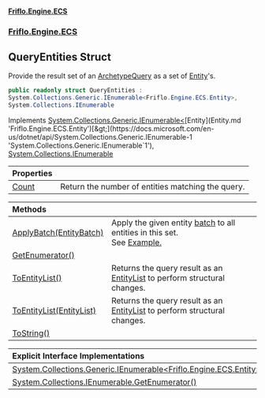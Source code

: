 #### [Friflo.Engine.ECS](index.md 'index')
### [Friflo.Engine.ECS](Friflo.Engine.ECS.md 'Friflo.Engine.ECS')

## QueryEntities Struct

Provide the result set of an [ArchetypeQuery](ArchetypeQuery.md 'Friflo.Engine.ECS.ArchetypeQuery') as a set of [Entity](Entity.md 'Friflo.Engine.ECS.Entity')'s.

```csharp
public readonly struct QueryEntities :
System.Collections.Generic.IEnumerable<Friflo.Engine.ECS.Entity>,
System.Collections.IEnumerable
```

Implements [System.Collections.Generic.IEnumerable&lt;](https://docs.microsoft.com/en-us/dotnet/api/System.Collections.Generic.IEnumerable-1 'System.Collections.Generic.IEnumerable`1')[Entity](Entity.md 'Friflo.Engine.ECS.Entity')[&gt;](https://docs.microsoft.com/en-us/dotnet/api/System.Collections.Generic.IEnumerable-1 'System.Collections.Generic.IEnumerable`1'), [System.Collections.IEnumerable](https://docs.microsoft.com/en-us/dotnet/api/System.Collections.IEnumerable 'System.Collections.IEnumerable')

| Properties | |
| :--- | :--- |
| [Count](QueryEntities.Count.md 'Friflo.Engine.ECS.QueryEntities.Count') | Return the number of entities matching the query. |

| Methods | |
| :--- | :--- |
| [ApplyBatch(EntityBatch)](QueryEntities.ApplyBatch(EntityBatch).md 'Friflo.Engine.ECS.QueryEntities.ApplyBatch(Friflo.Engine.ECS.EntityBatch)') | Apply the given entity [batch](QueryEntities.ApplyBatch(EntityBatch).md#Friflo.Engine.ECS.QueryEntities.ApplyBatch(Friflo.Engine.ECS.EntityBatch).batch 'Friflo.Engine.ECS.QueryEntities.ApplyBatch(Friflo.Engine.ECS.EntityBatch).batch') to all entities in this set.<br/> See <a href="https://github.com/friflo/Friflo.Json.Fliox/blob/main/Engine/README.md#entitybatch---query">Example.</a> |
| [GetEnumerator()](QueryEntities.GetEnumerator().md 'Friflo.Engine.ECS.QueryEntities.GetEnumerator()') | |
| [ToEntityList()](QueryEntities.ToEntityList().md 'Friflo.Engine.ECS.QueryEntities.ToEntityList()') | Returns the query result as an [EntityList](EntityList.md 'Friflo.Engine.ECS.EntityList') to perform structural changes. |
| [ToEntityList(EntityList)](QueryEntities.ToEntityList(EntityList).md 'Friflo.Engine.ECS.QueryEntities.ToEntityList(Friflo.Engine.ECS.EntityList)') | Returns the query result as an [EntityList](EntityList.md 'Friflo.Engine.ECS.EntityList') to perform structural changes. |
| [ToString()](QueryEntities.ToString().md 'Friflo.Engine.ECS.QueryEntities.ToString()') | |

| Explicit Interface Implementations | |
| :--- | :--- |
| [System.Collections.Generic.IEnumerable&lt;Friflo.Engine.ECS.Entity&gt;.GetEnumerator()](QueryEntities.System.Collections.Generic.IEnumerable_Friflo.Engine.ECS.Entity_.GetEnumerator().md 'Friflo.Engine.ECS.QueryEntities.System.Collections.Generic.IEnumerable<Friflo.Engine.ECS.Entity>.GetEnumerator()') | |
| [System.Collections.IEnumerable.GetEnumerator()](QueryEntities.System.Collections.IEnumerable.GetEnumerator().md 'Friflo.Engine.ECS.QueryEntities.System.Collections.IEnumerable.GetEnumerator()') | |
